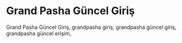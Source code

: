 # Grand Pasha Güncel Giriş
Grand Pasha Güncel Giriş, grandpasha giriş, grandpasha güncel giriş, grandpasha güncel erişim,
